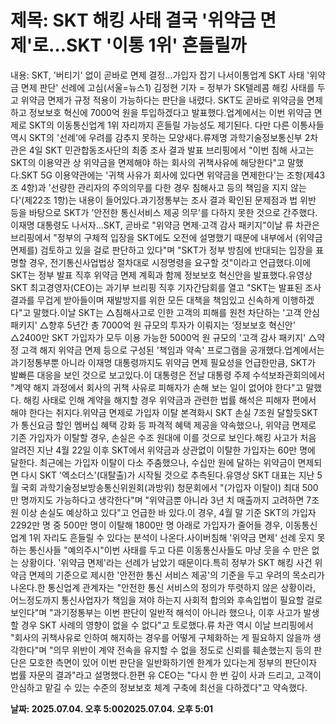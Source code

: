 # **제목: SKT 해킹 사태 결국 '위약금 면제'로…SKT '이통 1위' 흔들릴까**

  내용: SKT, '버티기' 없이 곧바로 면제 결정…가입자 잡기 나서이통업계 SKT 사태 '위약금 면제 판단' 선례에 고심(서울=뉴스1) 김정현 기자 = 정부가 SK텔레콤 해킹 사태를 두고 위약금 면제가 규정 적용이 가능하다는 판단을 내렸다. SKT도 곧바로 위약금을 면제하고 정보보호 혁신에 7000억 원을 투입하겠다고 발표했다.업계에서는 이번 위약금 면제로 SKT의 이동통신업계 1위 자리까지 흔들릴 가능성도 제기된다. 다만 다른 이통사들 역시 SKT의 '선례'에 우려를 감추지 못하는 모양새다.류제명 과학기술정보통신부 2차관은 4일 SKT 민관합동조사단의 최종 조사 결과 발표 브리핑에서 "이번 침해 사고는 SKT의 이용약관 상 위약금을 면제해야 하는 회사의 귀책사유에 해당한다"고 말했다.SKT 5G 이용약관에는 '귀책 사유가 회사에 있다면 위약금을 면제한다'는 조항(제43조 4항)과 '선량한 관리자의 주의의무를 다한 경우 침해사고 등의 책임을 지지 않는다'(제22조 1항)는 내용이 들어있다.과기정통부는 조사 결과 확인된 문제점과 법 위반 등을 바탕으로 SKT가 '안전한 통신서비스 제공 의무'를 다하지 못한 것으로 간주했다.이재명 대통령도 나서자…SKT, 곧바로 "위약금 면제·고객 감사 패키지"이날 류 차관은 브리핑에서 "정부의 구체적 입장을 SKT에도 오전에 설명했기 때문에 내부에서 (위약금 면제를) 검토하고 있을 걸로 판단하고 있다"며 "SKT가 정부 방침에 반대되는 입장을 표명할 경우, 전기통신사업법상 절차대로 시정명령을 요구할 것"이라고 언급했다.이에 SKT는 정부 발표 직후 위약금 면제 계획과 함께 정보보호 혁신안을 발표했다.유영상 SKT 최고경영자(CEO)는 과기부 브리핑 직후 기자간담회를 열고 "SKT는 발표된 조사결과를 무겁게 받아들이며 재발방지를 위한 모든 대책을 책임있고 신속하게 이행하겠다"고 말했다.이날 SKT는 △침해사고로 인한 고객의 피해를 원천 차단하는 '고객 안심 패키지' △향후 5년간 총 7000억 원 규모의 투자가 이뤄지는 ‘정보보호 혁신안' △2400만 SKT 가입자가 모두 이용 가능한 5000억 원 규모의 '고객 감사 패키지' △약정 고객 해지 위약금 면제 등으로 구성된  '책임과 약속' 프로그램을 공개했다.업계에서는 과기정통부뿐 아니라 이재명 대통령까지도 위약금 면제 필요성을 언급한만큼, SKT가 발빠른 대응을 보인 것으로 보고있다.이 대통령은 전날 대통령 주제 수석보좌관회의에서 "계약 해지 과정에서 회사의 귀책 사유로 피해자가 손해 보는 일이 없어야 한다"고 말했다. 해킹 사태로 인해 계약을 해지할 경우 위약금과 관련한 법률 해석은 피해자 편에서 해야 한다는 취지다.위약금 면제로 가입자 이탈 본격화시 SKT 손실 7조원 달할듯SKT가 통신요금 할인 멤버십 혜택 강화 등 파격적 혜택 제공을 약속했으나, 위약금 면제로 기존 가입자가 이탈할 경우, 손실은 수조 원대에 이를 것으로 보인다.해킹 사고가 처음 알려진 지난 4월 22일 이후 SKT에서 위약금과 상관없이 이탈한 가입자는 60만 명에 달한다. 최근에는 가입자 이탈이 다소 주춤했으나, 수십만 원에 달하는 위약금이 면제되면 다시 SKT '엑소더스'(대탈출)가 시작될 것으로 추측된다.유영상 SKT 대표는 지난 5월 국회 과학기술정보방송통신위원회(과방위) 청문회에서 "(가입자 이탈이) 최대 500만 명까지도 가능하다고 생각한다"며 "위약금뿐 아니라 3년 치 매출까지 고려하면 7조 원 이상 손실도 예상하고 있다"고 언급한 바 있다.이 경우, 4월 말 기준 SKT의 가입자 2292만 명 중 500만 명이 이탈해 1800만 명 아래로 가입자가 줄어들 경우, 이동통신업계 1위 자리도 흔들릴 수 있다는 분석이 나온다.사이버침해 '위약금 면제' 선례 웃지 못하는 통신사들 "예의주시"이번 사태를 두고 다른 이동통신사들도 마냥 웃을 수 만은 없는 상황이다. '위약금 면제'라는 선례가 남았기 때문이다.특히 정부가 SKT 해킹 사건 위약금 면제의 기준으로 제시한 '안전한 통신 서비스 제공'의 기준을 두고 우려의 목소리가 나온다.한 통신업계 관계자는 "안전한 통신 서비스의 정의가 뚜렷하지 않은 상황이라, 어느정도까지 통신사업자가 책임을 져야 하는지 사회적 합의와 후속입법이 필요할 걸로 보인다"며 "과기정통부는 이번 판단이 일반적 해석이 아니라 했으나, 이후 사고가 발생할 경우 SKT 사례의 영향이 없을 수 없다"고 토로했다.류 차관 역시 이날 브리핑에서 "회사의 귀책사유로 인하여 해지하는 경우를 어떻게 구체화하는 게 필요하지 않을까 생각한다"며 "의무 위반이 계약 전속을 유지할 수 없을 정도로 신뢰를 훼손했는지 등의 판단은 모호한 측면이 있어 이번 판단을 일반화하기엔 한계가 있다는게 정부의 판단이자 법률 자문의 결과"라고 설명했다.​한편 유 CEO는 "다시 한 번 깊이 사과 드리고, 고객이 안심하고 맡길 수 있는 수준의 정보보호 체계 구축에 최선을 다하겠다"고 약속했다.

  **날짜: 2025.07.04. 오후 5:002025.07.04. 오후 5:01**